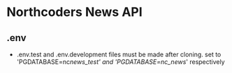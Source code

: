 # Northcoders News API

## .env

- .env.test and .env.development files must be made after cloning. set to 'PGDATABASE=nc*news_test' and 'PGDATABASE=nc_news*' respectively
